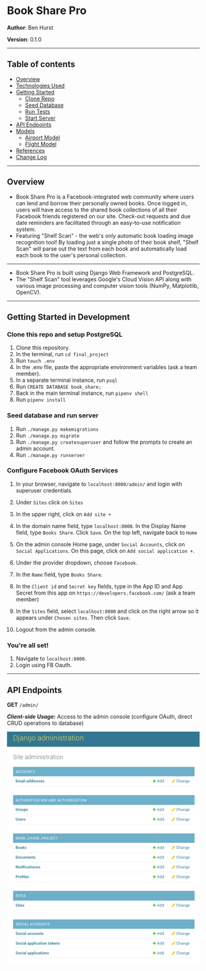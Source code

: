 <a id="top"></a>

# Book Share Pro

**Author**: Ben Hurst

**Version**: 0.1.0

___

## Table of contents
* [Overview](#overview)
* [Technologies Used](#technologies)
* [Getting Started](#gettingStarted)
  * [Clone Repo](#clone)
  * [Seed Database](#seed)
  * [Run Tests](#test)
  * [Start Server](#run)
* [API Endpoints](#endpoints)
* [Models](#models)
  * [Airport Model](#airport-model)
  * [Flight Model](#flight-model)
* [References](#references)
* [Change Log](#change-log)

___

<a id="overview"></a>
## Overview

* Book Share Pro is a Facebook-integrated web community where users can lend and borrow their personally owned books. Once logged in, users will have access to the shared book collections of all their Facebook friends registered on our site. Check-out requests and due date reminders are facilitated through an easy-to-use notification system.
* Featuring "Shelf Scan" - the web's only automatic book loading image recognition tool! By loading just a single photo of their book shelf, "Shelf Scan" will parse out the text from each book and automatically load each book to the user's personal collection.

___

<a id="technologies"></a>

* Book Share Pro is built using Django Web Framework and PostgreSQL. 
* The "Shelf Scan" tool leverages Google's Cloud Vision API along with various image processing and computer vision tools (NumPy, Matplotlib, OpenCV).

___
<a id="gettingStarted"></a>
## Getting Started in Development

<a id="setup"></a>
### Clone this repo and setup PostgreSQL

1. Clone this repository.
1. In the terminal, run ```cd final_project```
1. Run ```touch .env```
1. In the .env file, paste the appropriate environment variables (ask a team member).
1. In a separate terminal instance, run ```psql```
1. Run ```CREATE DATABASE book_share;```
1. Back in the main terminal instance, run ```pipenv shell```
1. Run ```pipenv install```

<a id="server"></a>
### Seed database and run server
1. Run ```./manage.py makemigrations```
1. Run ```./manage.py migrate```
1. Run ```./manage.py createsuperuser``` and follow the prompts to create an admin account.
1. Run ```./manage.py runserver```

<a id="oauth"></a>
### Configure Facebook OAuth Services
1. In your browser, navigate to ```localhost:8000/admin/``` and login with superuser credentials.
1. Under ```Sites``` click on ```Sites```
1. In the upper right, click on ```Add site +```
1. In the domain name field, type ```localhost:8000```. In the Display Name field, type ```Books Share```. Click ```Save```. On the top left, navigate back to ```Home```
1. On the admin console Home page, under ```Social Accounts```, click on ```Social Applications```. On this page, click on ```Add social application +```.
1. Under the provider dropdown, choose ```Facebook```.
1. In the ```Name``` field, type ```Books Share```.
1. In the ```Client id``` and ```Secret key``` fields, type in the App ID and App Secret from this app on ```https://developers.facebook.com/``` (ask a team member)

1. In the ```Sites``` field, select ```localhost:8000``` and click on the right arrow so it appears under ```Chosen sites```. Then click ```Save```.
1. Logout from the admin console.

<a id="site"></a>
### You're all set!
1. Navigate to ```localhost:8000```.
1. Login using FB Oauth.

___
<a id="endpoints"></a>
## API Endpoints


**GET** `/admin/`

***Client-side Usage:*** Access to the admin console (configure OAuth, direct CRUD operations to database)

![Admin Console](/docs/admin_screenshot.png)


